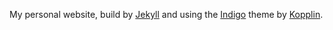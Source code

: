 My personal website, build by [Jekyll](https://jekyllrb.com) and using the [Indigo](https://github.com/sergiokopplin/indigo) theme by [Kopplin](https://github.com/sergiokopplin).